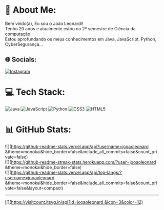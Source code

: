 # 💫 About Me:
Bem vindo(a), Eu sou o João Leonardi!<br>Tenho 20 anos e atualmente estou no 2º semestre de Ciência da computação<br>Estou aprofundando os meus conhecimentos em Java, JavaScript, Python, CyberSegurança...


## 🌐 Socials:
[![Instagram](https://img.shields.io/badge/Instagram-%23E4405F.svg?logo=Instagram&logoColor=white)](https://instagram.com/https://www.instagram.com/jooaoleonardi/) 

# 💻 Tech Stack:
![Java](https://img.shields.io/badge/java-%23ED8B00.svg?style=for-the-badge&logo=java&logoColor=white) ![JavaScript](https://img.shields.io/badge/javascript-%23323330.svg?style=for-the-badge&logo=javascript&logoColor=%23F7DF1E) ![Python](https://img.shields.io/badge/python-3670A0?style=for-the-badge&logo=python&logoColor=ffdd54) ![CSS3](https://img.shields.io/badge/css3-%231572B6.svg?style=for-the-badge&logo=css3&logoColor=white) ![HTML5](https://img.shields.io/badge/html5-%23E34F26.svg?style=for-the-badge&logo=html5&logoColor=white)
# 📊 GitHub Stats:
![](https://github-readme-stats.vercel.app/api?username=jooaoleonard &theme=monokai&hide_border=false&include_all_commits=false&count_private=false)<br/>
![](https://github-readme-streak-stats.herokuapp.com/?user=jooaoleonard &theme=monokai&hide_border=false)<br/>
![](https://github-readme-stats.vercel.app/api/top-langs/?username=jooaoleonard &theme=monokai&hide_border=false&include_all_commits=false&count_private=false&layout=compact)

---
[![](https://visitcount.itsvg.in/api?id=jooaoleonard &icon=3&color=12)](https://visitcount.itsvg.in)

<!-- Proudly created with GPRM ( https://gprm.itsvg.in ) -->